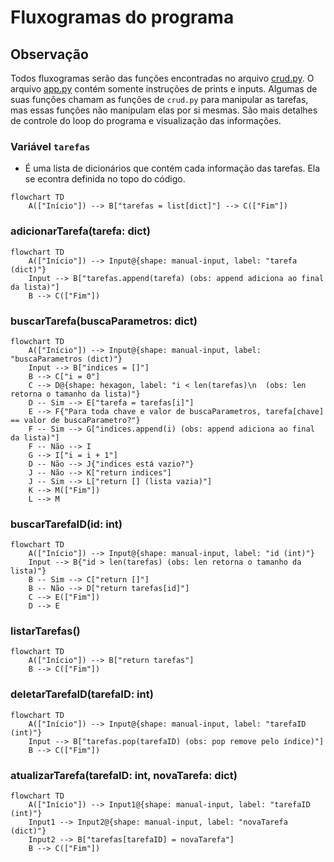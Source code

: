 # Fluxogramas do programa

## Observação

Todos fluxogramas serão das funções encontradas no arquivo [crud.py](../crud.py).
O arquivo [app.py](../app.py) contém somente instruções de prints e inputs. Algumas de suas funções chamam as funções de `crud.py` para manipular as tarefas, mas essas funções não manipulam elas por si mesmas. São mais detalhes de controle do loop do programa e visualização das informações.

### Variável `tarefas`

- É uma lista de dicionários que contém cada informação das tarefas. Ela se econtra definida no topo do código.

```mermaid
flowchart TD
    A(["Início"]) --> B["tarefas = list[dict]"] --> C(["Fim"])
```

### adicionarTarefa(tarefa: dict)

```mermaid
flowchart TD
    A(["Início"]) --> Input@{shape: manual-input, label: "tarefa (dict)"}
    Input --> B["tarefas.append(tarefa) (obs: append adiciona ao final da lista)"]
    B --> C(["Fim"])
```

### buscarTarefa(buscaParametros: dict)

```mermaid
flowchart TD
    A(["Início"]) --> Input@{shape: manual-input, label: "buscaParametros (dict)"}
    Input --> B["indices = []"]
    B --> C["i = 0"]
    C --> D@{shape: hexagon, label: "i < len(tarefas)\n  (obs: len retorna o tamanho da lista)"}
    D -- Sim --> E["tarefa = tarefas[i]"]
    E --> F{"Para toda chave e valor de buscaParametros, tarefa[chave] == valor de buscaParametro?"}
    F -- Sim --> G["indices.append(i) (obs: append adiciona ao final da lista)"]
    F -- Não --> I
    G --> I["i = i + 1"]
    D -- Não --> J{"indices está vazio?"}
    J -- Não --> K["return indices"]
    J -- Sim --> L["return [] (lista vazia)"]
    K --> M(["Fim"])
    L --> M
```

### buscarTarefaID(id: int)

```mermaid
flowchart TD
    A(["Início"]) --> Input@{shape: manual-input, label: "id (int)"}
    Input --> B{"id > len(tarefas) (obs: len retorna o tamanho da lista)"}
    B -- Sim --> C["return []"]
    B -- Não --> D["return tarefas[id]"]
    C --> E(["Fim"])
    D --> E
```

### listarTarefas()

```mermaid
flowchart TD
    A(["Início"]) --> B["return tarefas"]
    B --> C(["Fim"])
```

### deletarTarefaID(tarefaID: int)

```mermaid
flowchart TD
    A(["Início"]) --> Input@{shape: manual-input, label: "tarefaID (int)"}
    Input --> B["tarefas.pop(tarefaID) (obs: pop remove pelo índice)"]
    B --> C(["Fim"])
```

### atualizarTarefa(tarefaID: int, novaTarefa: dict)

```mermaid
flowchart TD
    A(["Início"]) --> Input1@{shape: manual-input, label: "tarefaID (int)"}
    Input1 --> Input2@{shape: manual-input, label: "novaTarefa (dict)"}
    Input2 --> B["tarefas[tarefaID] = novaTarefa"]
    B --> C(["Fim"])
```
